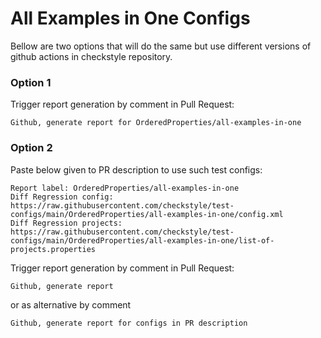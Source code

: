 # All Examples in One Configs

Bellow are two options that will do the same but use different versions
of github actions in checkstyle repository.


### Option 1
Trigger report generation by comment in Pull Request:
```
Github, generate report for OrderedProperties/all-examples-in-one
```

### Option 2

Paste below given to PR description to use such test configs:
```
Report label: OrderedProperties/all-examples-in-one
Diff Regression config: https://raw.githubusercontent.com/checkstyle/test-configs/main/OrderedProperties/all-examples-in-one/config.xml
Diff Regression projects: https://raw.githubusercontent.com/checkstyle/test-configs/main/OrderedProperties/all-examples-in-one/list-of-projects.properties
```

Trigger report generation by comment in Pull Request:
```
Github, generate report
```
or as alternative by comment
```
Github, generate report for configs in PR description
```
